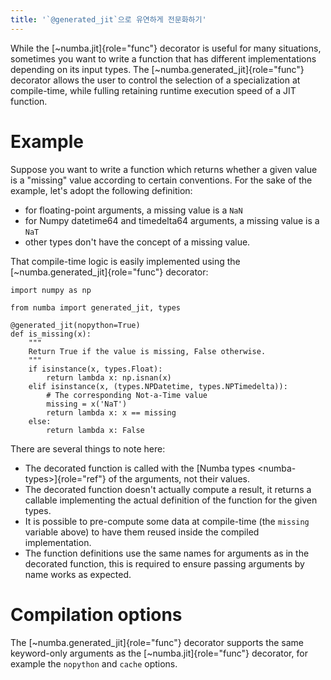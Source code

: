 ```yaml
---
title: '`@generated_jit`으로 유연하게 전문화하기'
---
```


While the [\~numba.jit]{role="func"} decorator is useful for many
situations, sometimes you want to write a function that has different
implementations depending on its input types. The
[\~numba.generated\_jit]{role="func"} decorator allows the user to
control the selection of a specialization at compile-time, while fulling
retaining runtime execution speed of a JIT function.

Example
=======

Suppose you want to write a function which returns whether a given value
is a \"missing\" value according to certain conventions. For the sake of
the example, let\'s adopt the following definition:

-   for floating-point arguments, a missing value is a `NaN`
-   for Numpy datetime64 and timedelta64 arguments, a missing value is a
    `NaT`
-   other types don\'t have the concept of a missing value.

That compile-time logic is easily implemented using the
[\~numba.generated\_jit]{role="func"} decorator:

    import numpy as np

    from numba import generated_jit, types

    @generated_jit(nopython=True)
    def is_missing(x):
        """
        Return True if the value is missing, False otherwise.
        """
        if isinstance(x, types.Float):
            return lambda x: np.isnan(x)
        elif isinstance(x, (types.NPDatetime, types.NPTimedelta)):
            # The corresponding Not-a-Time value
            missing = x('NaT')
            return lambda x: x == missing
        else:
            return lambda x: False

There are several things to note here:

-   The decorated function is called with the
    [Numba types \<numba-types\>]{role="ref"} of the arguments, not
    their values.
-   The decorated function doesn\'t actually compute a result, it
    returns a callable implementing the actual definition of the
    function for the given types.
-   It is possible to pre-compute some data at compile-time (the
    `missing` variable above) to have them reused inside the compiled
    implementation.
-   The function definitions use the same names for arguments as in the
    decorated function, this is required to ensure passing arguments by
    name works as expected.

Compilation options
===================

The [\~numba.generated\_jit]{role="func"} decorator supports the same
keyword-only arguments as the [\~numba.jit]{role="func"} decorator, for
example the `nopython` and `cache` options.
